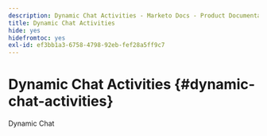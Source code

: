 ```yaml
---
description: Dynamic Chat Activities - Marketo Docs - Product Documentation
title: Dynamic Chat Activities
hide: yes
hidefromtoc: yes
exl-id: ef3bb1a3-6758-4798-92eb-fef28a5ff9c7
---
```

# Dynamic Chat Activities {#dynamic-chat-activities}

Dynamic Chat
